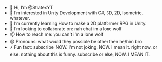 - 👋 Hi, I’m @StratexYT
- 👀 I’m interested in Unity Development with C#, 3D, 2D, Isometric, whatever.
- 🌱 I’m currently learning How to make a 2D platformer RPG in Unity.
- 💞️ I’m looking to collaborate on: nah chat im a lone wolf
- 📫 How to reach me: you can't i'm a lone wolf
- 😄 Pronouns: what would they possible be other then he/him bro
- ⚡ Fun fact: subscribe. NOW. i'm not joking. NOW. i mean it. right now. or else. nothing about this is funny. subscribe or else, NOW. I MEAN IT.

<!---
RadmanUltraYT/RadmanUltraYT is a ✨ special ✨ repository because its `README.md` (this file) appears on your GitHub profile.
You can click the Preview link to take a look at your changes.
--->
